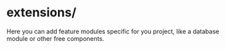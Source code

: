 # extensions/

Here you can add feature modules specific for you project, like a database module or other free components.